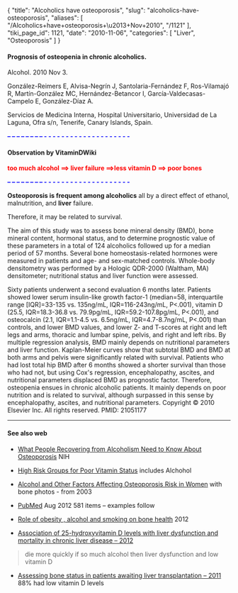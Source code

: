 {
  "title": "Alcoholics have osteoporosis",
  "slug": "alcoholics-have-osteoporosis",
  "aliases": [
    "/Alcoholics+have+osteoporosis+\u2013+Nov+2010",
    "/1121"
  ],
  "tiki_page_id": 1121,
  "date": "2010-11-06",
  "categories": [
    "Liver",
    "Osteoporosis"
  ]
}


#### Prognosis of osteopenia in chronic alcoholics.

Alcohol. 2010 Nov 3. 

González-Reimers E, Alvisa-Negrín J, Santolaria-Fernández F, Ros-Vilamajó R, Martín-González MC, Hernández-Betancor I, García-Valdecasas-Campelo E, González-Díaz A.

Servicios de Medicina Interna, Hospital Universitario, Universidad de La Laguna, Ofra s/n, Tenerife, Canary Islands, Spain.

 **<span style="color:#00F;">– – – – – – – – - - - - - - - - - - - - - - - - - - - - </span>** 

#### Observation by VitaminDWiki

 **<span style="color:#F00;">too much alcohol ==> liver failure ==>less vitamin D ==> poor bones</span>** 

 **<span style="color:#00F;">– – – – – – – – - - - - - - - - - - - - - - - - - - - - </span>** 

 **Osteoporosis is frequent among alcoholics**  all by a direct effect of ethanol, malnutrition, and  **liver** failure. 

Therefore, it may be related to survival. 

The aim of this study was to assess bone mineral density (BMD), bone mineral content, hormonal status, and to determine prognostic value of these parameters in a total of 124 alcoholics followed up for a median period of 57 months. Several bone homeostasis-related hormones were measured in patients and age- and sex-matched controls. Whole-body densitometry was performed by a Hologic QDR-2000 (Waltham, MA) densitometer; nutritional status and liver function were assessed. 

Sixty patients underwent a second evaluation 6 months later. Patients showed lower serum insulin-like growth factor-1 (median=58, interquartile range <span>[IQR]</span>=33-135 vs. 135ng/mL, IQR=116-243ng/mL, P<.001), vitamin D (25.5, IQR=18.3-36.8 vs. 79.9pg/mL, IQR=59.2-107.8pg/mL, P<.001), and osteocalcin (2.1, IQR=1.1-4.5 vs. 6.5ng/mL, IQR=4.7-8.7ng/mL, P<.001) than controls, and lower BMD values, and lower Z- and T-scores at right and left legs and arms, thoracic and lumbar spine, pelvis, and right and left ribs. By multiple regression analysis, BMD mainly depends on nutritional parameters and liver function. Kaplan-Meier curves show that subtotal BMD and BMD at both arms and pelvis were significantly related with survival. Patients who had lost total hip BMD after 6 months showed a shorter survival than those who had not, but using Cox's regression, encephalopathy, ascites, and nutritional parameters displaced BMD as prognostic factor. Therefore, osteopenia ensues in chronic alcoholic patients. It mainly depends on poor nutrition and is related to survival, although surpassed in this sense by encephalopathy, ascites, and nutritional parameters. Copyright © 2010 Elsevier Inc. All rights reserved. PMID: 21051177

---

#### See also web

* [What People Recovering from Alcoholism Need to Know About Osteoporosis](http://www.niams.nih.gov/Health_Info/Bone/Osteoporosis/Conditions_Behaviors/default.asp) NIH

* [High Risk Groups for Poor Vitamin Status](http://www.sahealthinfo.org/nutrition/vitaminminerals/vitamins/highriskgroups.htm#Alcohol) includes Alchohol

* [Alcohol and Other Factors Affecting Osteoporosis Risk in Women](http://pubs.niaaa.nih.gov/publications/arh26-4/292-298.htm) with bone photos - from 2003

* [PubMed](http://www.ncbi.nlm.nih.gov/pubmed?term=alcohol%20%22vitamin%20d%22) Aug 2012  581 items – examples follow  

* [Role of obesity , alcohol and smoking on bone health](http://www.ncbi.nlm.nih.gov/pubmed/22652670%20) 2012

* [Association of 25-hydroxyvitamin D levels with liver dysfunction and mortality in chronic liver disease – 2012](http://www.ncbi.nlm.nih.gov/pubmed/22222013%20) 

> die more quickly if so much alcohol then liver dysfunction and low vitamin D 

* [Assessing bone status in patients awaiting liver transplantation – 2011](http://www.ncbi.nlm.nih.gov/pubmed/21565541%20) 88% had low vitamin D levels